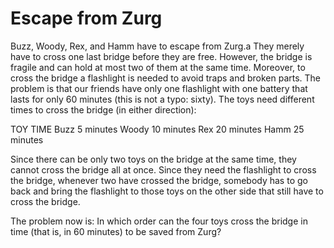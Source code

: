 Escape from Zurg
================

Buzz, Woody, Rex, and Hamm have to escape from Zurg.a They merely have to cross one last bridge before they are free. However, the bridge is fragile and can hold at most two of them at the same time. Moreover, to cross the bridge a flashlight is needed to avoid traps and broken parts. The problem is that our friends have only one flashlight with one battery that lasts for only 60 minutes (this is not a typo: sixty). The toys need different times to cross the bridge (in either direction):

TOY   TIME
Buzz  5 minutes
Woody 10 minutes
Rex   20 minutes
Hamm  25 minutes

Since there can be only two toys on the bridge at the same time, they cannot cross the bridge all at once. Since they need the flashlight to cross the bridge, whenever two have crossed the bridge, somebody has to go back and bring the flashlight to those toys on the other side that still have to cross the bridge.

The problem now is: In which order can the four toys cross the bridge in time (that is, in 60 minutes) to be saved from Zurg?

